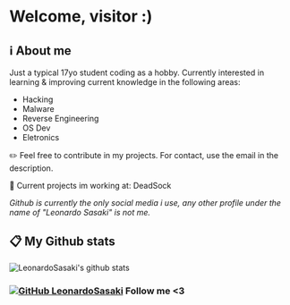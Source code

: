 # Welcome, visitor :)

<h2> ℹ️ About me </h2>

Just a typical 17yo student coding as a hobby. Currently interested in learning & improving current knowledge in the following areas:
* Hacking
* Malware
* Reverse Engineering
* OS Dev
* Eletronics

✏️ Feel free to contribute in my projects. For contact, use the email in the description.

📂 Current projects im working at: DeadSock

<p><em>Github is currently the only social media i use, any other profile under the name of "Leonardo Sasaki" is not me.</br></em></p>

<h2> 📋 My Github stats </h2>

![LeonardoSasaki's github stats](https://github-readme-stats.vercel.app/api?username=LeonardoSasaki&show_icons=true&title_color=fff&icon_color=79ff97&text_color=9f9f9f&bg_color=151515)

### [![GitHub LeonardoSasaki](https://img.shields.io/github/followers/LeonardoSasaki?label=follow&style=social)](https://github.com/LeonardoSasaki) Follow me <3
